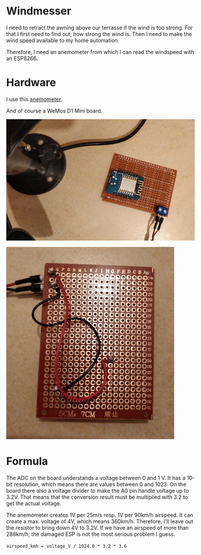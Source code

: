 # Windmesser

I need to retract the awning above our terrasse if the wind is too strong.
For that I first need to find out, how strong the wind is.
Then I need to make the wind speed available to my home automation.

Therefore, I need an anemometer from which I can read the windspeed with an ESP8266.


# Hardware

I use this [anemometer](https://funduinoshop.com/elektronische-module/sensoren/bewegung-distanz/windstaerke-messgeraet-anemometer-fuer-arduino).

And of course a WeMos D1 Mini board.

![front](images/front.jpeg)

![back](images/back.jpeg)

# Formula

The ADC on the board understands a voltage between 0 and 1 V.
It has a 10-bit resolution, which means there are values between 0 and 1023.
On the board there also a voltage divider to make the A0 pin handle voltage up to 3.2V.
That means that the conversion result must be multiplied with 3.2 to get the actual voltage.

The anemometer creates 1V per 25m/s resp. 1V per 90km/h airspeed.
It can create a max. voltage of 4V, which means 360km/h.
Therefore, I'll leave out the resistor to bring down 4V to 3.2V.
If we have an airspeed of more than 288km/h, the damaged ESP is not the most serious problem I guess.

`airspeed_kmh = voltage_V / 1024.0 * 3.2 * 3.6`
